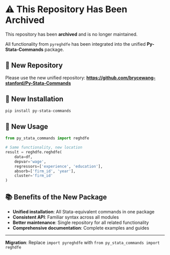 # ⚠️ This Repository Has Been Archived

This repository has been **archived** and is no longer maintained. 

All functionality from `pyreghdfe` has been integrated into the unified **Py-Stata-Commands** package.

## 🔗 New Repository

Please use the new unified repository:
**https://github.com/brycewang-stanford/Py-Stata-Commands**

## 🚀 New Installation

```bash
pip install py-stata-commands
```

## 📖 New Usage

```python
from py_stata_commands import reghdfe

# Same functionality, new location
result = reghdfe.reghdfe(
    data=df,
    depvar='wage',
    regressors=['experience', 'education'],
    absorb=['firm_id', 'year'],
    cluster='firm_id'
)
```

## 📚 Benefits of the New Package

- **Unified installation**: All Stata-equivalent commands in one package
- **Consistent API**: Familiar syntax across all modules
- **Better maintenance**: Single repository for all related functionality
- **Comprehensive documentation**: Complete examples and guides

---

**Migration**: Replace `import pyreghdfe` with `from py_stata_commands import reghdfe`